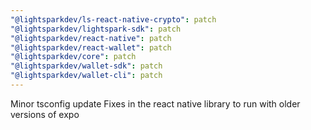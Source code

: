 ```yaml
---
"@lightsparkdev/ls-react-native-crypto": patch
"@lightsparkdev/lightspark-sdk": patch
"@lightsparkdev/react-native": patch
"@lightsparkdev/react-wallet": patch
"@lightsparkdev/core": patch
"@lightsparkdev/wallet-sdk": patch
"@lightsparkdev/wallet-cli": patch
---
```


Minor tsconfig update
Fixes in the react native library to run with older versions of expo
